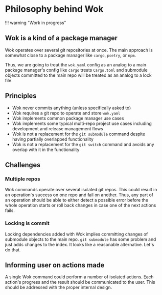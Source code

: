 # Philosophy behind Wok

!!! warning "Work in progress"

## Wok is a kind of a package manager

Wok operates over several git repositories at once. The main approach is somewhat close to a package manager like `cargo`, `poetry`, or `npm`.

Thus, we are going to treat the `wok.yaml` config as an analog to a main package manager's config like `cargo` treats `Cargo.toml` and submodule objects committed to the main repo will be treated as an analog to a lock file.

## Principles

* Wok never commits anything (unless specifically asked to)
* Wok requires a git repo to operate and store `wok.yaml`
* Wok implements common package manager use cases
* Wok implements some typical multi-repo project use cases including development and release management flows
* Wok is not a replacement for the `git submodule` command despite having partially overlapped functionality
* Wok is not a replacement for the `git switch` command and avoids any overlap with it in the functionality

## Challenges

### Multiple repos

Wok commands operate over several isolated git repos. This could result in an operation's success on one repo and fail on another. Thus, any part of an operation should be able to either detect a possible error before the whole operation starts or roll back changes in case one of the next actions fails.

### Locking is commit

Locking dependencies added with Wok implies committing changes of submodule objects to the main repo. `git submodule` has some problem and just adds changes to the index. It looks like a reasonable alternative. Let's do that.

## Informing user on actions made

A single Wok command could perform a number of isolated actions. Each action's progress and the result should be communicated to the user. This should be addressed with the proper internal design.
